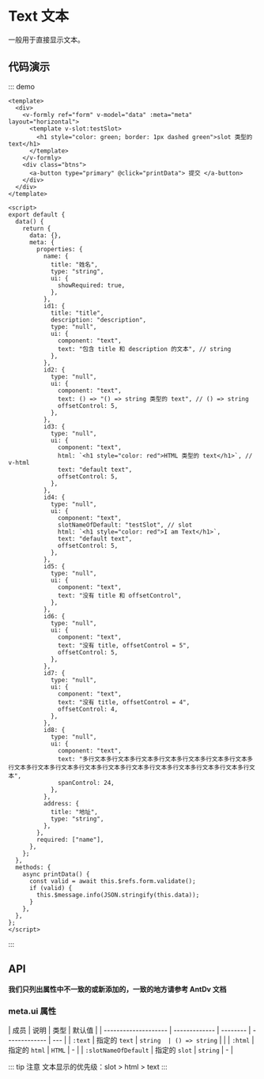 # Text 文本

一般用于直接显示文本。

## 代码演示

::: demo

```vue
<template>
  <div>
    <v-formly ref="form" v-model="data" :meta="meta" layout="horizontal">
      <template v-slot:testSlot>
        <h1 style="color: green; border: 1px dashed green">slot 类型的 text</h1>
      </template>
    </v-formly>
    <div class="btns">
      <a-button type="primary" @click="printData"> 提交 </a-button>
    </div>
  </div>
</template>

<script>
export default {
  data() {
    return {
      data: {},
      meta: {
        properties: {
          name: {
            title: "姓名",
            type: "string",
            ui: {
              showRequired: true,
            },
          },
          id1: {
            title: "title",
            description: "description",
            type: "null",
            ui: {
              component: "text",
              text: "包含 title 和 description 的文本", // string
            },
          },
          id2: {
            type: "null",
            ui: {
              component: "text",
              text: () => "() => string 类型的 text", // () => string
              offsetControl: 5,
            },
          },
          id3: {
            type: "null",
            ui: {
              component: "text",
              html: `<h1 style="color: red">HTML 类型的 text</h1>`, // v-html
              text: "default text",
              offsetControl: 5,
            },
          },
          id4: {
            type: "null",
            ui: {
              component: "text",
              slotNameOfDefault: "testSlot", // slot
              html: `<h1 style="color: red">I am Text</h1>`,
              text: "default text",
              offsetControl: 5,
            },
          },
          id5: {
            type: "null",
            ui: {
              component: "text",
              text: "没有 title 和 offsetControl",
            },
          },
          id6: {
            type: "null",
            ui: {
              component: "text",
              text: "没有 title, offsetControl = 5",
              offsetControl: 5,
            },
          },
          id7: {
            type: "null",
            ui: {
              component: "text",
              text: "没有 title, offsetControl = 4",
              offsetControl: 4,
            },
          },
          id8: {
            type: "null",
            ui: {
              component: "text",
              text: "多行文本多行文本多行文本多行文本多行文本多行文本多行文本多行文本多行文本多行文本多行文本多行文本多行文本多行文本多行文本多行文本多行文本多行文本",
              spanControl: 24,
            },
          },
          address: {
            title: "地址",
            type: "string",
          },
        },
        required: ["name"],
      },
    };
  },
  methods: {
    async printData() {
      const valid = await this.$refs.form.validate();
      if (valid) {
        this.$message.info(JSON.stringify(this.data));
      }
    },
  },
};
</script>
```

:::

## API

**我们只列出属性中不一致的或新添加的，一致的地方请参考 AntDv 文档**

### meta.ui 属性

| 成员                 | 说明          | 类型     | 默认值        |
| -------------------- | ------------- | -------- | ------------- | --- |
| `:text`              | 指定的 `text` | `string  | () => string` |     |
| `:html`              | 指定的 `html` | `HTML`   | -             |
| `:slotNameOfDefault` | 指定的 `slot` | `string` | -             |

::: tip  注意
文本显示的优先级：slot > html > text
:::
